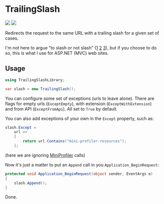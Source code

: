 # TrailingSlash

[![][build-img]][build]
[![][nuget-img]][nuget]

Redirects the request to the same URL with a trailing slash for a given set of cases.

I'm not here to argue "to slash or not slash" ([1]&nbsp;[2]&nbsp;[3]), but if you choose to do so, this is what I use
for ASP.NET (MVC) web sites.

[build]:     https://ci.appveyor.com/project/TallesL/net-TrailingSlash
[build-img]: https://ci.appveyor.com/api/projects/status/github/tallesl/net-TrailingSlash?svg=true
[nuget]:     https://www.nuget.org/packages/TrailingSlash
[nuget-img]: https://badge.fury.io/nu/TrailingSlash.svg

[1]: http://googlewebmastercentral.blogspot.com/2010/04/to-slash-or-not-to-slash.html
[2]: http://stackoverflow.com/q/5948659
[3]: http://webmasters.stackexchange.com/q/2498

## Usage

```cs
using TrailingSlashLibrary;

var slash = new TrailingSlash();
```

You can configure some set of exceptions (urls to leave alone).
There are flags for empty urls (`ExceptEmpty`), with extension (`ExceptWithExtension`) and from API (`ExceptFromApi`).
All set to `True` by default.

You can also add exceptions of your own in the `Except` property, such as:

```cs
slash.Except =
    url =>
    {
        return url.Contains("mini-profiler-resources");
    };
```

(here we are ignoring [MiniProfiler] calls)

Now it's just a matter to put an `Append` call in you `Application_BeginRequest`:

```cs
protected void Application_BeginRequest(object sender, EventArgs e)
{
    slash.Append();
}
```

Done.

[MiniProfiler]: http://miniprofiler.com